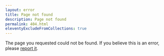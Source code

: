 ```yaml
---
layout: error
title: Page not found
description: Page not found
permalink: 404.html
eleventyExcludeFromCollections: true
---
```


The page you requested could not be found.
If you believe this is an error, please <a href="mailto:{{ site.email }}">report it</a>.
